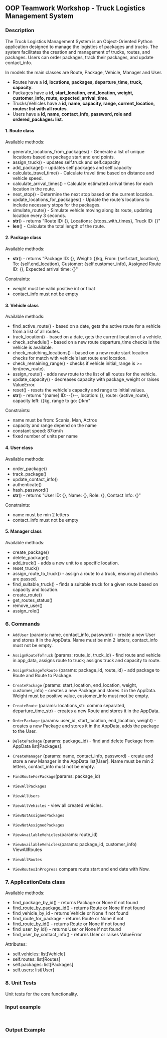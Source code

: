 
## OOP Teamwork Workshop - Truck Logistics Management System

### Description
The Truck Logistics Management System is an Object-Oriented Python application designed to manage the logistics of packages and trucks. The system facilitates the creation and management of trucks, routes, and packages. Users can order packages, track their packages, and update contact_info.

In models the main classes are Route, Package, Vehicle, Manager and User.

- Routes have a **id, locations, packages, departure_time, truck, capacity**.
- Packages have a **id, start_location, end_location, weight, customer_info, route, expected_arrival_time**.
- Trucks/Vehicles have a **id, name, capacity, range, current_location, routes: list with all routes**.
- Users have a **id, name, contact_info, password, role and ordered_packages: list**.


#### 1. Route class
Available methods:
- generate_locations_from_packages() - Generate a list of unique locations based on package start and end points.
- assign_truck() - updates self.truck and self.capacity
- add_package() - updates self.packages and self.capacity
- calculate_travel_time() - Calculate travel time based on distance and vehicle speed.
- calculate_arrival_times() - Calculate estimated arrival times for each location in the route.
- next_stop() - Determine the next stop based on the current location.
- update_locations_for_packages() - Update the route's locations to include necessary stops for the packages.
- simulate_route() - Simulate vehicle moving along its route, updating location every 3 seconds.
- __str__() - returns "Route ID: {}, Locations: {stops_with_times}, Truck ID: {}"
- __len__() - Calculate the total length of the route.


#### 2. Package class
Available methods:
- __str__() - returns "Package ID: {}, Weight: {}kg, From: {self.start_location}, To: {self.end_location}, Customer: {self.customer_info}, Assigned Route ID: {}, Expected arrival time: {}"

Constraints:
- weight must be valid positive int or float
- contact_info must not be empty


#### 3. Vehicle class
Available methods:
- find_active_route() - based on a date, gets the active route for a vehicle from a list of all routes. 
- track_location() - based on a date, gets the current location of a vehicle.
- check_schedule() - based on a new route departure_time checks is the vehicle is available.
- check_matching_locations() - based on a new route start location checks for match with vehicle's last route end location.
- check_remaining_range() - checks if vehicle initial_range is >= len(new_route).
- assign_route() - adds new route to the list of all routes for the vehicle. 
- update_capacity() - decreases capacity with package_weight or raises ValueError.
- reset() - resets the vehicle's capacity and range to initial values.
- __str__() - returns "{name} ID:--{}--, location: {}, route: {active_route}, capacity left: {}kg, range to go: {}km"

Constraints:
- name must be from: Scania, Man, Actros
- capacity and range depend on the name
- constant speed: 87km/h
- fixed number of units per name


#### 4. User class
Available methods:
- order_package()
- track_package()
- update_contact_info()
- authenticate()
- hash_password()
- __str__() - returns "User ID: {}, Name: {}, Role: {}, Contact Info: {}"

Constraints:
- name must be min 2 letters
- contact_info must not be empty


#### 5. Manager class
Available methods:
- create_package()
- delete_package()
- add_truck() - adds a new unit to a specific location.
- reset_truck()
- assign_route_to_truck() - assign a route to a truck, ensuring all checks are passed.
- find_suitable_truck() - finds a suitable truck for a given route based on capacity and location.
- create_route()
- get_routes_status()
- remove_user()
- assign_role()


### 6. Commands

- `AddUser` (params: name, contact_info, password) - create a new User and stores it in the AppData. Name must be min 2 letters, contact_info must not be empty.

- `AssignRouteToTruck` (params: route_id, truck_id) - find route and vehicle in app_data, assigns route to truck; assigns truck and capacity to route.

- `AssignPackageToRoute` (params: package_id, route_id) - add package to Route and Route to Package.

- `CreatePackage` (params: start_location, end_location, weight, customer_info) - creates a new Package and stores it in the AppData. Weight must be positive value, customer_info must mot be empty.

- `CreateRoute` (params: locations_str: comma separated, departure_time_str) - creates a new Route and stores it in the AppData.

- `OrderPackage` (params: user_id, start_location, end_location, weight) - creates a new Package and stores it in the AppData, adds the package to the User.

- `DeletePackage` (params: package_id) - find and delete Package from AppData list[Packages].

- `CreateManager` (params: name, contact_info, password) - create and store a new Manager in the AppData list[User]. Name must be min 2 letters, contact_info must not be empty.

- `FindRouteForPackage`(params: package_id)

- `ViewAllPackages`

- `ViewAllUsers`

- `ViewAllVehicles` - view all created vehicles.

- `ViewNotAssignedPackages`

- `ViewNotAssignedPackages`

- `ViewAvailableVehicles`(params: route_id)

- `ViewAvailableVehicles`(params: package_id, customer_info) ViewAllRoutes

- `ViewAllRoutes`

- `ViewRoutesInProgress` compare route start and end date with Now.


### 7. ApplicationData class
Available methods:
- find_package_by_id() - returns Package or None if not found
- find_route_by_package_id() - returns Route or None if not found
- find_vehicle_by_id - returns Vehicle or None if not found
- find_route_for_package - returns Route or None if not 
- find_route_by_id() - returns Route or None if not found
- find_user_by_id() - returns User or None if not found
- find_user_by_contact_info() - returns User or raises ValueError

Attributes:
- self.vehicles: list[Vehicle]
- self.routes: list[Routes]
- self.packages: list[Packages]
- self.users: list[User]

### 8. Unit Tests
Unit tests for the core functionality.


### Input example

```


```

### Output Example

```


```
